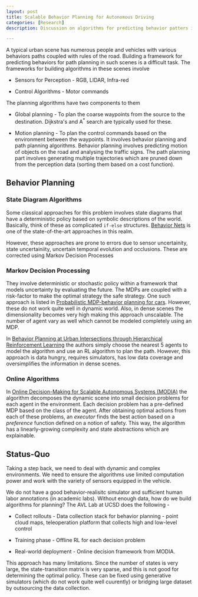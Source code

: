 ```yaml
---
layout: post
title: Scalable Behavior Planning for Autonomous Driving
categories: [Research]
description: Discussion on algorithms for predicting behavior patters in dense urban scenes.

---
```


A typical urban scene has numerous people and vehicles with various behaviors paths coupled with rules of the road. Building a framework for predicting behaviors for path planning in such scenes is a difficult task. The frameworks for building algorithms in these scenes involve

- Sensors for Perception - RGB, LIDAR, Infra-red

- Control Algorithms - Motor commands

The planning algorithms have two components to them 

- Global planning - To plan the coarse waypoints from the source to the destination. Dijkstra's and A$^*$ search are typically used for these.

- Motion planning - To plan the control commands based on the environment between the waypoints. It involves behavior planning and path planning algorithms. Behavior planning involves predicting motion of objects on the road and analysing the traffic signs.  The path planning part involves generating multiple trajectories which are pruned down from the perception data (sorting them based on a cost function). 

## Behavior Planning

### State Diagram Algorithms

Some classical approaches for this problem involves state diagrams that have a deterministic policy based on symbolic descriptions of the world. Basically, think of these as complicated `if-else` structures. [Behavior Nets](https://ieeexplore.ieee.org/document/4290200/) is one of the state-of-the-art approaches in this realm.

However, these approaches are prone to errors due to sensor uncertainity, state uncertainiity, uncertain temporal evolution and occlusions. These are corrected using Markov Decision Processes

### Markov Decision Processing

They involve deterministic or stochastic policy within a framework that models uncertainty by evaluating the future. The MDPs are coupled with a risk-factor to make the optimal strategy the safe strategy. One such approach is listed in [Probabilistic MDP-behavior planning for cars](https://ieeexplore.ieee.org/document/6082928). However, these do not work quite well in dynamic world. Also, in dense scenes the dimensionality becomes very high making this approach unscalable. The number of agent vary as well which cannot be modeled completely using an MDP.

In [Behavior Planning at Urban Intersections through Hierarchical
 Reinforcement Learning](https://arxiv.org/pdf/2011.04697) the authors simply choose the nearest $5$ agents to model the algorithm and use an RL algorithm to plan the path. However, this approach is data hungry, requires simulators, has low data coverage and oversimplifies the information in dense scenes.

### Online Algorithms

In [Online Decision-Making for Scalable Autonomous Systems (MODIA)](https://www.ijcai.org/Proceedings/2017/664) the algorithm decomposes the dynamic scene into small decision problems for each agent in the environment. Each decision problem has a pre-defined MDP based on the class of the agent. After obtaining optimal actions from each of these problems, an *executor* finds the best action based on a *preference* function defined on a notion of safety. This way, the algorithm has a linearly-growing complexity and state abstractions which are explainable.

## Status-Quo

Taking a step back, we need to deal with dynamic and complex environments. We need to ensure the algorithms use limited computation power and work with the variety of sensors equipped in the vehicle.

We do not have a good behavior-realisitc simulator and sufficient human labor annotations (in academic labs). Without enough data, how do we build algorithms for planning? The AVL Lab at UCSD does the following -

- Collect rollouts - Data collection stack for behavior planning - point cloud maps, teleoperation platform that collects high and low-level control

- Training phase - Offline RL for each decision problem

- Real-world deployment - Online decision framework from MODIA.

This approach has many limitations. Since the number of states is very large, the state-transition matrix is very sparse, and this is not good for determining the optimal policy. These can be fixed using generative simulators (which do not work quite well cuurently) or bridging large dataset by outsourcing the data collection.


